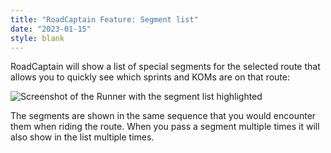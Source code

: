 ```yaml
---
title: "RoadCaptain Feature: Segment list"
date: "2023-01-15"
style: blank
---
```


RoadCaptain will show a list of special segments for the selected route that allows you to quickly see which sprints and KOMs are on that route:

![Screenshot of the Runner with the segment list highlighted](/images/segment-list.png)

The segments are shown in the same sequence that you would encounter them when riding the route. When you pass a segment multiple times it will also show in the list multiple times.
